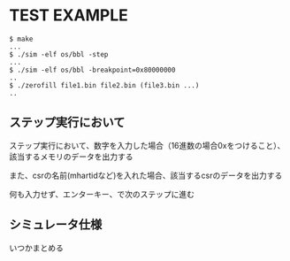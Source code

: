 # TEST EXAMPLE

    $ make
    ...
    $ ./sim -elf os/bbl -step
    ...
    $ ./sim -elf os/bbl -breakpoint=0x80000000
    ..
    $ ./zerofill file1.bin file2.bin (file3.bin ...)
    ..

## ステップ実行において

ステップ実行において、数字を入力した場合（16進数の場合0xをつけること）、該当するメモリのデータを出力する

また、csrの名前(mhartidなど)を入れた場合、該当するcsrのデータを出力する

何も入力せず、エンターキー、で次のステップに進む

## シミュレータ仕様

いつかまとめる
